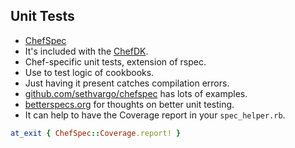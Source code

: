 ## Unit Tests

* [ChefSpec](https://github.com/sethvargo/chefspec)
 * It's included with the [ChefDK](https://downloads.chef.io/chef-dk/).
* Chef-specific unit tests, extension of rspec.
* Use to test logic of cookbooks.
* Just having it present catches compilation errors.
* [github.com/sethvargo/chefspec](https://github.com/sethvargo/chefspec) has lots of examples.
* [betterspecs.org](https://betterspecs.org) for thoughts on better unit testing.
* It can help to have the Coverage report in your `spec_helper.rb`.
```ruby
at_exit { ChefSpec::Coverage.report! }
```
